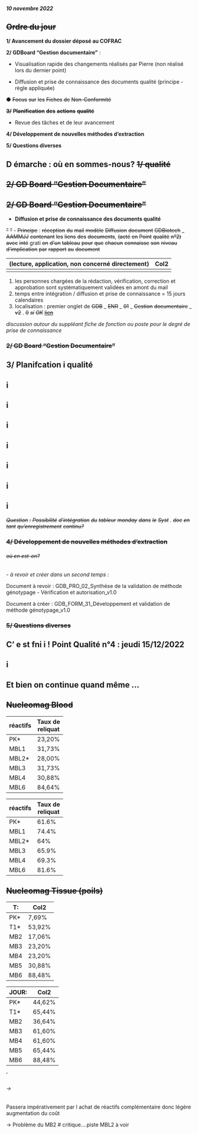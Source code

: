 ##### 10 novembre 2022

## ~~Ordre du jour~~

**1/ Avancement du dossier déposé au COFRAC**

**2/ GDBoard “Gestion documentaire”** :

 - Visualisation rapide des changements réalisés par Pierre (non réalisé lors du dernier point)

 - Diffusion et prise de connaissance des documents qualité (principe - règle appliquée)

~~●~~ ~~Focus~~ ~~sur~~ ~~les~~ ~~Fiches~~ ~~de~~ ~~Non-Conformité~~

~~**3/**~~ ~~**Planification**~~ ~~**des**~~ ~~**actions**~~ ~~**qualité**~~

 - Revue des tâches et de leur avancement

**4/ Développement de nouvelles méthodes d’extraction**

**5/ Questions diverses**

## D émarche : où en sommes-nous? ~~1/ qualité~~








## ~~2/ GD Board “Gestion Documentaire”~~



## ~~2/ GD Board “Gestion Documentaire”~~

 - **Diffusion et prise de connaissance des documents qualité**

~~”~~ ~~”~~
       - ~~Principe~~ : ~~réception~~ ~~du~~ ~~mail~~ ~~modèle~~ ~~Diffusion~~ ~~document~~ ~~GDBiotech~~ _ ~~AAMMJJ~~ ~~contenant~~ ~~les~~ ~~liens~~ ~~des~~ ~~documents~~, ~~(acté~~ ~~en~~
~~Point~~ ~~qualité~~ ~~n°2)~~ ~~avec~~ ~~inté~~ grati ~~on~~ ~~d'un~~ ~~tableau~~ ~~pour~~ ~~que~~ ~~chacun~~ ~~connaisse~~ ~~son~~ ~~niveau~~ ~~d'implication~~ ~~par~~ ~~rapport~~ ~~au~~ ~~document~~

|(lecture, application, non concerné directement)|Col2|
|---|---|
|||



1. les personnes chargées de la rédaction, vérification, correction et approbation sont systématiquement validées en amont du mail
2. temps entre intégration / diffusion et prise de connaissance = 15 jours calendaires
3. localisation : premier onglet de ~~GDB~~ _ ~~ENR~~ _ ~~01~~ _ ~~Gestion~~ ~~documentaire~~ _ ~~v2~~ . ~~0~~ ~~_si_~~ ~~_OK_~~ ~~[lien](https://docs.google.com/spreadsheets/d/16Lh5LPXFsq-gQybqKebyYDywYRDAe-nLxFy1jShtfsI/edit?usp=sharing)~~

_discussion autour du suppléant fiche de fonction ou poste pour le degré de prise de connaissance_

### ~~2/ GD Board “Gestion Documentaire”~~


## 3/ Planifcation i qualité

## i

## i

## i

## i

## i

## i

## i

~~_Question_~~ ~~_:_~~ ~~_Possibilité_~~ ~~_d’intégration_~~ ~~_du_~~ ~~_tableur_~~ ~~_monday_~~ ~~_dans_~~ ~~_le_~~ ~~_Syst_~~ _._ ~~_doc_~~ ~~_en_~~ ~~_tant_~~ ~~_qu’enregistrement_~~ ~~_continu?_~~

### ~~4/ Développement de nouvelles méthodes d’extraction~~



###### ~~où en est-on?~~



_-_
_à revoir et créer dans un second temps :_

Document à revoir : GDB_PRO_02_Synthèse de la validation de méthode génotypage - Vérification et autorisation_v1.0

Document à créer : GDB_FORM_31_Développement et validation de méthode génotypage_v1.0

### ~~5/ Questions diverses~~


## C’ e st fni i ! Point Qualité n°4 : jeudi 15/12/2022

## i

## Et bien on continue quand même …

## ~~Nucleomag Blood~~





|réactifs|Taux de<br>reliquat|
|---|---|
|PK*|23,20%|
|MBL1|31,73%|
|MBL2*|28,00%|
|MBL3|31,73%|
|MBL4|30,88%|
|MBL6|84,64%|

|réactifs|Taux de<br>reliquat|
|---|---|
|PK*|61.6%|
|MBL1|74.4%|
|MBL2*|64%|
|MBL3|65.9%|
|MBL4|69.3%|
|MBL6|81.6%|

## ~~Nucleomag Tissue (poils)~~



|T:|Col2|
|---|---|
|PK*|7,69%|
|T1*|53,92%|
|MB2|17,06%|
|MB3|23,20%|
|MB4|23,20%|
|MB5|30,88%|
|MB6|88,48%|

|JOUR:|Col2|
|---|---|
|PK*|44,62%|
|T1*|65,44%|
|MB2|36,64%|
|MB3|61,60%|
|MB4|61,60%|
|MB5|65,44%|
|MB6|88,48%|


’
###### →
Passera impérativement par l achat de réactifs complémentaire donc légère augmentation du coût

→
Problème du MB2 # critique….piste MBL2 à voir

